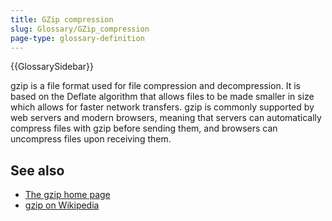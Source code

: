 ```yaml
---
title: GZip compression
slug: Glossary/GZip_compression
page-type: glossary-definition
---
```


{{GlossarySidebar}}

gzip is a file format used for file compression and decompression. It is based on the Deflate algorithm that allows files to be made smaller in size which allows for faster network transfers. gzip is commonly supported by web servers and modern browsers, meaning that servers can automatically compress files with gzip before sending them, and browsers can uncompress files upon receiving them.

## See also

- [The gzip home page](https://www.gzip.org/)
- [gzip on Wikipedia](https://en.wikipedia.org/wiki/Gzip)
